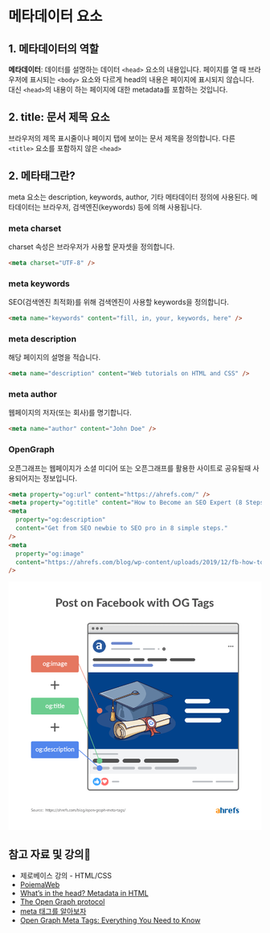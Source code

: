 # 메타데이터 요소

## 1. 메타데이터의 역할

**메타데이터**: 데이터를 설명하는 데이터
`<head>` 요소의 내용입니다. 페이지를 열 때 브라우저에 표시되는 `<body>` 요소와 다르게 head의 내용은 페이지에 표시되지 않습니다. 대신 `<head>`의 내용이 하는 페이지에 대한 metadata를 포함하는 것입니다.

## 2. title: 문서 제목 요소

브라우저의 제목 표시줄이나 페이지 탭에 보이는 문서 제목을 정의합니다. 다른 `<title>` 요소를 포함하지 않은 `<head>`

## 2. 메타태그란?

meta 요소는 description, keywords, author, 기타 메타데이터 정의에 사용된다. 메타데이터는 브라우저, 검색엔진(keywords) 등에 의해 사용됩니다.

### meta charset

charset 속성은 브라우저가 사용할 문자셋을 정의합니다.

```html
<meta charset="UTF-8" />
```

### meta keywords

SEO(검색엔진 최적화)를 위해 검색엔진이 사용할 keywords을 정의합니다.

```html
<meta name="keywords" content="fill, in, your, keywords, here" />
```

### meta description

해당 페이지의 설명을 적습니다.

```html
<meta name="description" content="Web tutorials on HTML and CSS" />
```

### meta author

웹페이지의 저자(또는 회사)를 명기합니다.

```html
<meta name="author" content="John Doe" />
```

### OpenGraph

오픈그래프는 웹페이지가 소셜 미디어 또는 오픈그래프를 활용한 사이트로 공유될때 사용되어지는 정보입니다.

```html
<meta property="og:url" content="https://ahrefs.com/" />
<meta property="og:title" content="How to Become an SEO Expert (8 Steps)" />
<meta
  property="og:description"
  content="Get from SEO newbie to SEO pro in 8 simple steps."
/>
<meta
  property="og:image"
  content="https://ahrefs.com/blog/wp-content/uploads/2019/12/fb-how-to-become-an-seo-expert.png"
/>
```

![og-tags-1 예제](./images/og-tags-1.png)

## 참고 자료 및 강의📑

- 제로베이스 강의 - HTML/CSS
- [PoiemaWeb](https://poiemaweb.com/)
- [What’s in the head? Metadata in HTML](https://developer.mozilla.org/ko/docs/Learn/HTML/Introduction_to_HTML/The_head_metadata_in_HTML#other_types_of_metadata)
- [The Open Graph protocol](https://ogp.me/)
- [meta 태그를 알아보자](https://junhobaik.github.io/meta-tag/)
- [Open Graph Meta Tags: Everything You Need to Know](https://ahrefs.com/blog/open-graph-meta-tags/)
